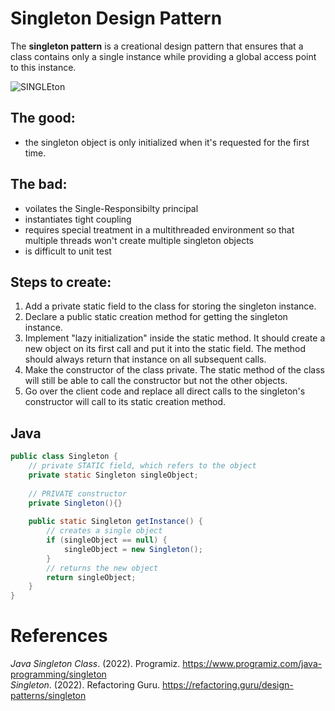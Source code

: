 # Singleton Design Pattern

The **singleton pattern** is a creational design pattern that ensures that a class contains only a single instance while providing a global access point to this instance. 

![SINGLEton](https://user-images.githubusercontent.com/109105989/196064678-ced1c63a-88a9-40b4-81d9-e897671d0c45.png)

## The good: 
- the singleton object is only initialized when it's requested for the first time. 

## The bad: 
- voilates the Single-Responsibilty principal
- instantiates tight coupling 
- requires special treatment in a multithreaded environment so that multiple threads won't create multiple singleton objects 
- is difficult to unit test 

## Steps to create: 
1. Add a private static field to the class for storing the singleton instance. 
2. Declare a public static creation method for getting the singleton instance. 
3. Implement "lazy initialization" inside the static method. It should create a new object on its first call and put it into the static field. The method should always return that instance on all subsequent calls. 
4. Make the constructor of the class private. The static method of the class will still be able to call the constructor but not the other objects. 
5. Go over the client code and replace all direct calls to the singleton's constructor will call to its static creation method. 

## Java 
``` java 
public class Singleton {
    // private STATIC field, which refers to the object 
    private static Singleton singleObject; 
    
    // PRIVATE constructor 
    private Singleton(){}
    
    public static Singleton getInstance() {
        // creates a single object 
        if (singleObject == null) {
            singleObject = new Singleton();
        }
        // returns the new object 
        return singleObject; 
    }
}
``` 



# References
*Java Singleton Class*. (2022). Programiz. <https://www.programiz.com/java-programming/singleton>  
*Singleton*. (2022). Refactoring Guru. <https://refactoring.guru/design-patterns/singleton> 
